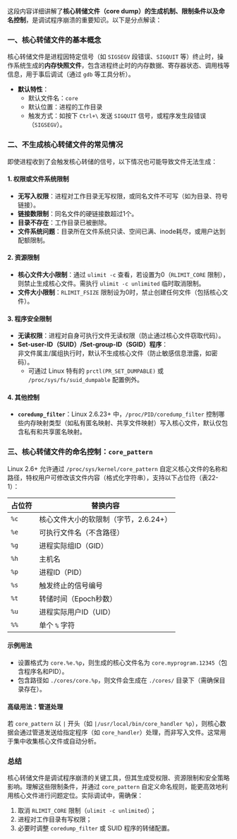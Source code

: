 这段内容详细讲解了**核心转储文件（core dump）的生成机制、限制条件以及命名控制**，是调试程序崩溃的重要知识。以下是分点解读：


### 一、核心转储文件的基本概念
核心转储文件是进程因特定信号（如 `SIGSEGV` 段错误、`SIGQUIT` 等）终止时，操作系统生成的**内存快照文件**，包含进程终止时的内存数据、寄存器状态、调用栈等信息，用于事后调试（通过 `gdb` 等工具分析）。

- **默认特性**：  
  - 默认文件名：`core`  
  - 默认位置：进程的工作目录  
  - 触发方式：如按下 `Ctrl+\` 发送 `SIGQUIT` 信号，或程序发生段错误（`SIGSEGV`）。  


### 二、不生成核心转储文件的常见情况
即使进程收到了会触发核心转储的信号，以下情况也可能导致文件无法生成：

#### 1. 权限或文件系统限制
- **无写入权限**：进程对工作目录无写权限，或同名文件不可写（如为目录、符号链接）。  
- **链接数限制**：同名文件的硬链接数超过1个。  
- **目录不存在**：工作目录已被删除。  
- **文件系统问题**：目录所在文件系统只读、空间已满、inode耗尽，或用户达到配额限制。  


#### 2. 资源限制
- **核心文件大小限制**：通过 `ulimit -c` 查看，若设置为0（`RLIMIT_CORE` 限制），则禁止生成核心文件。需执行 `ulimit -c unlimited` 临时取消限制。  
- **文件大小限制**：`RLIMIT_FSIZE` 限制设为0时，禁止创建任何文件（包括核心文件）。  


#### 3. 程序安全限制
- **无读权限**：进程对自身可执行文件无读权限（防止通过核心文件窃取代码）。  
- **Set-user-ID（SUID）/Set-group-ID（SGID）程序**：  
  非文件属主/属组执行时，默认不生成核心文件（防止敏感信息泄露，如密码）。  
  - 可通过 Linux 特有的 `prctl(PR_SET_DUMPABLE)` 或 `/proc/sys/fs/suid_dumpable` 配置例外。  


#### 4. 其他控制
- **`coredump_filter`**：Linux 2.6.23+ 中，`/proc/PID/coredump_filter` 控制哪些内存映射类型（如私有匿名映射、共享文件映射）写入核心文件，默认仅包含私有和共享匿名映射。  


### 三、核心转储文件的命名控制：`core_pattern`
Linux 2.6+ 允许通过 `/proc/sys/kernel/core_pattern` 自定义核心文件的名称和路径，特权用户可修改该文件内容（格式化字符串），支持以下占位符（表22-1）：

| 占位符 | 替换内容 |
|--------|----------|
| `%c`   | 核心文件大小的软限制（字节，2.6.24+） |
| `%e`   | 可执行文件名（不含路径） |
| `%g`   | 进程实际组ID（GID） |
| `%h`   | 主机名 |
| `%p`   | 进程ID（PID） |
| `%s`   | 触发终止的信号编号 |
| `%t`   | 转储时间（Epoch秒数） |
| `%u`   | 进程实际用户ID（UID） |
| `%%`   | 单个 `%` 字符 |


#### 示例用法
- 设置格式为 `core.%e.%p`，则生成的核心文件名为 `core.myprogram.12345`（包含程序名和PID）。  
- 包含路径如 `./cores/core.%p`，则文件会生成在 `./cores/` 目录下（需确保目录存在）。  


#### 高级用法：管道处理
若 `core_pattern` 以 `|` 开头（如 `|/usr/local/bin/core_handler %p`），则核心数据会通过管道发送给指定程序（如 `core_handler`）处理，而非写入文件。这常用于集中收集核心文件或自动分析。  


### 总结
核心转储文件是调试程序崩溃的关键工具，但其生成受权限、资源限制和安全策略影响。理解这些限制条件，并通过 `core_pattern` 自定义命名规则，能更高效地利用核心文件进行问题定位。实际调试中，需确保：  
1. 取消 `RLIMIT_CORE` 限制（`ulimit -c unlimited`）；  
2. 进程对工作目录有写权限；  
3. 必要时调整 `coredump_filter` 或 SUID 程序的转储配置。